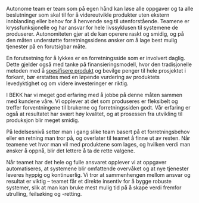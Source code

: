 Autonome team er team som på egen hånd kan løse alle oppgaver og ta alle beslutninger som skal til for å videreutvikle produkter uten ekstern innblanding eller behov for å henvende seg til utenforstående. Teamene er kryssfunksjonelle og har ansvar for hele livssyklusen til systemene de produserer. Autonomiteten gjør at de kan operere raskt og smidig, og på den måten understøtte forretningssidens ønsker om å lage best mulig tjenester på en forutsigbar måte.

En forutsetning for å lykkes er en forretningsside som er involvert daglig. Dette gjelder også med tanke på finansieringsmodell, hvor den tradisjonelle metoden med å [spesifisere produkt](https://radar.bekk.no/tech2017/prosess-og-kvalitet/detaljert-kravspesifisering-up-front) og bevilge penger til hele prosjektet i forkant, bør erstattes med en løpende vurdering av produktets levedyktighet og om videre investeringer er riktig.

I BEKK har vi meget god erfaring med å jobbe på denne måten sammen med kundene våre. Vi opplever at det som produseres er fleksibelt og treffer forventningene til brukerne og forretningssiden godt. Vår erfaring er også at resultatet har svært høy kvalitet, og at prosessen fra utvikling til produksjon blir meget smidig.

På ledelsesnivå setter man i gang slike team basert på et forretningsbehov eller en retning man tror på, og overlater til teamet å finne ut av resten. Når teamene vet hvor man vil med produktene som lages, og hvilken verdi man ønsker å oppnå, blir det lettere å ta de rette valgene.

Når teamet har det hele og fulle ansvaret opplever vi at oppgaver automatiseres, at systemene blir omfattende overvåket og at nye tjenester leveres hyppig og kontinuerlig. Vi tror at sammenhengen mellom ansvar og resultat er viktig – teamet får et direkte insentiv for å bygge robuste systemer, slik at man kan bruke mest mulig tid på å skape verdi fremfor utrulling, feilsøking og -retting.